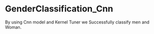 # GenderClassification_Cnn
By using Cnn model and Kernel Tuner we Successfully classify men and Woman.
